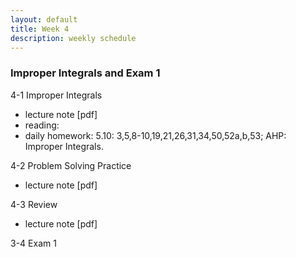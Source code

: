 ```yaml
---
layout: default
title: Week 4
description: weekly schedule
--- 
```

### Improper Integrals and Exam 1

4-1 Improper Integrals 
* lecture note [pdf]
* reading: 
* daily homework: 5.10: 3,5,8-10,19,21,26,31,34,50,52a,b,53; AHP: Improper Integrals.

4-2 Problem Solving Practice 
* lecture note [pdf]

4-3 Review
* lecture note [pdf]

3-4 Exam 1




